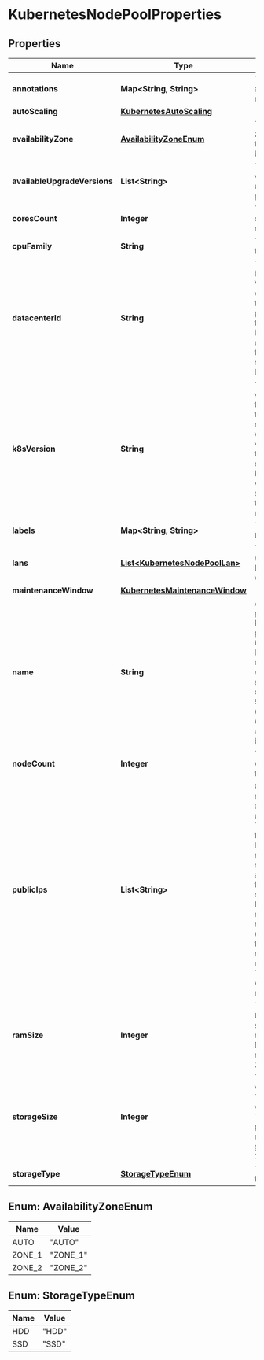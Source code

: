 

# KubernetesNodePoolProperties

## Properties

| Name | Type | Description | Notes |
| ------------ | ------------- | ------------- | ------------- |
| **annotations** | **Map&lt;String, String&gt;** | The annotations attached to the node pool. |  [optional] |
| **autoScaling** | [**KubernetesAutoScaling**](KubernetesAutoScaling.md) |  |  [optional] |
| **availabilityZone** | [**AvailabilityZoneEnum**](#AvailabilityZoneEnum) | The availability zone in which the target VM should be provisioned. |  |
| **availableUpgradeVersions** | **List&lt;String&gt;** | The list of available versions for upgrading the node pool. |  [optional] |
| **coresCount** | **Integer** | The total number of cores for the nodes. |  |
| **cpuFamily** | **String** | The CPU type for the nodes. |  |
| **datacenterId** | **String** | The unique identifier of the VDC where the worker nodes of the node pool are provisioned.Note that the data center is located in the exact place where the parent cluster of the node pool is located. |  |
| **k8sVersion** | **String** | The Kubernetes version running in the node pool. Note that this imposes restrictions on which Kubernetes versions can run in the node pools of a cluster. Also, not all Kubernetes versions are suitable upgrade targets for all earlier versions. |  [optional] |
| **labels** | **Map&lt;String, String&gt;** | The labels attached to the node pool. |  [optional] |
| **lans** | [**List&lt;KubernetesNodePoolLan&gt;**](KubernetesNodePoolLan.md) | The array of existing private LANs to attach to worker nodes. |  [optional] |
| **maintenanceWindow** | [**KubernetesMaintenanceWindow**](KubernetesMaintenanceWindow.md) |  |  [optional] |
| **name** | **String** | A Kubernetes node pool name. Valid Kubernetes node pool name must be 63 characters or less and must be empty or begin and end with an alphanumeric character ([a-z0-9A-Z]) with dashes (-), underscores (_), dots (.), and alphanumerics between. |  |
| **nodeCount** | **Integer** | The number of worker nodes of the node pool. |  |
| **publicIps** | **List&lt;String&gt;** | Optional array of reserved public IP addresses to be used by the nodes. The IPs must be from the exact location of the node pool&#39;s data center. If autoscaling is used, the array must contain one more IP than the maximum possible number of nodes (nodeCount+1 for a fixed number of nodes or maxNodeCount+1). The extra IP is used when the nodes are rebuilt. |  [optional] |
| **ramSize** | **Integer** | The RAM size for the nodes. Must be specified in multiples of 1024 MB, with a minimum size of 2048 MB. |  |
| **storageSize** | **Integer** | The allocated volume size in GB. The allocated volume size in GB. To achieve good performance, we recommend a size greater than 100GB for SSD. |  |
| **storageType** | [**StorageTypeEnum**](#StorageTypeEnum) | The storage type for the nodes. |  |



## Enum: AvailabilityZoneEnum

| Name | Value |
| ---- | -----
| AUTO | &quot;AUTO&quot; |
| ZONE_1 | &quot;ZONE_1&quot; |
| ZONE_2 | &quot;ZONE_2&quot; |



## Enum: StorageTypeEnum

| Name | Value |
| ---- | -----
| HDD | &quot;HDD&quot; |
| SSD | &quot;SSD&quot; |


